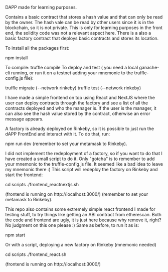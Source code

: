 DAPP made for learning purposes.

Contains a basic contract that stores a hash value and that can only be read by the owner. The hash vale can be read by other users since it is in the blockchain, so it is not private. This is only for learning purposes in the front end, the solidity code was not a relevant aspect here. There is a also a basic factory contract that deploys basic contracts and stores its location.


To install all the packages first:

npm install

To compile:
truffle compile
To deploy and test ( you need a local ganache-cli running, or run it on a testnet adding your mnemonic to the truffle-config.js file):

truffle migrate (--network rinkeby)
truffle test  (--network rinkeby)

I have made a simple frontend on top using React and NextJS where the user can deploy contracts through the factory and see a list of all the contracts deployed and who the manager is. If the user is the manager, it can also see the hash value stored by the contract, otherwise an error message appears.

A factory is already deployed on Rinkeby, so it is possible to just run the dAPP FrontEnd and interact with it. To do that, run:

npm run dev
(remember to set your metamask to Rinkeby).

I did not implement the redeployment of a factory, so if you want to do that I have created a small script to do it. Only "gotcha" is to remember to add your mnemonic to the truffle-config.js file. It seemed like a bad idea to leave my mnemonic there :)
This script will redeploy the factory on Rinkeby and start the frontend:

cd scripts
./frontend_reactnextjs.sh

(frontend is running on http://localhost:3000/)
(remember to set your metamask to Rinkeby).

This repo also contains some extremely simple react frontend I made for testing stuff, to try things like getting an ABI contract from etherescan. Both the code and frontend are ugly, it is just here because why remove it, right? No judgment on this one please :)
Same as before, to run it as is:

npm start

Or with a script, deploying a new factory on Rinkeby (mnemonic needed)

cd scripts
./frontend_react.sh

(frontend is running on http://localhost:3000/)
